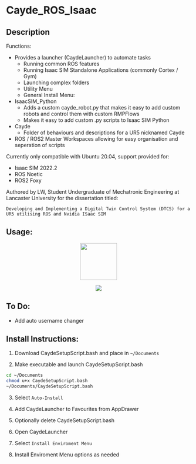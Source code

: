 # Cayde_ROS_Isaac
## Description
Functions:
- Provides a launcher (CaydeLauncher) to automate tasks
  - Running common ROS features
  - Running Isaac SIM Standalone Applications (commonly Cortex / Gym)
  - Launching complex folders
  - Utility Menu
  - General Install Menu:
- IsaacSIM_Python
  - Adds a custom cayde_robot.py that makes it easy to add custom robots and control them with custom RMPFlows
  - Makes it easy to add custom .py scripts to Isaac SIM Python
- Cayde
  - Folder of behaviours and descriptions for a UR5 nicknamed Cayde
- ROS / ROS2 Master Workspaces allowing for easy organisation and seperation of scripts

Currently only compatible with Ubuntu 20.04, support provided for:
- Isaac SIM 2022.2
- ROS Noetic
- ROS2 Foxy

Authored by LW, Student Undergraduate of Mechatronic Engineering at Lancaster University for the dissertation titled:

```Developing and Implementing a Digital Twin Control System (DTCS) for a UR5 utilising ROS and Nvidia ISaac SIM```

## Usage:
<p align="center">
 <img src="https://user-images.githubusercontent.com/65248566/218260574-a83cd6ab-07f8-4f88-8f2c-bebf3f48dbf3.png" width=100 height=100 />
</p>

<p align="center">
 <img src="https://user-images.githubusercontent.com/65248566/218261000-a43e2090-6c92-48e2-840b-360386d21f69.png" />
</p>


## To Do:
- Add auto username changer

## Install Instructions:

1. Download CaydeSetupScript.bash and place in ```~/Documents```

2. Make executable and launch CaydeSetupScript.bash
```bash
cd ~/Documents
chmod u+x CaydeSetupScript.bash
~/Documents/CaydeSetupScript.bash
```

3. Select ```Auto-Install```

4. Add CaydeLauncher to Favourites from AppDrawer

5. Optionally delete CaydeSetupScript.bash

6. Open CaydeLauncher

7. Select ```Install Enviroment Menu```

8. Install Enviroment Menu options as needed




